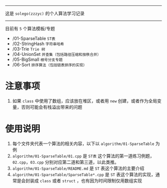 ****
这是 `solego(zzzyc)` 的个人算法学习记录

***

目前有 `5` 个算法模板/专题
- /01-SparseTable        `ST表`
- /02-StringHash         `字符串哈希`
- /03-Trie               `Trie 树`
- /04-UnionSet           `并查集（包括路径压缩和按秩合并）`
- /05-BigSmall           `根号分支专题`
- /06-Sort               `排序算法（包括链表排序的实现）`

# 注意事项

1. 如果 `class` 中使用了数组，应该放在堆区，或者用 `new` 创建，或者作为全局变量，否则可能会有栈溢出带来的问题

# 使用说明
1. 每个文件夹代表一个算法的相关内容，以下以 `algorithm/01-SparseTable` 为例
2. `algorithm/01-SparseTable/01.cpp` 是 `ST表` 这个算法的第一道练习例题，`02.cpp`，`03.cpp` 分别对应第二道和第三道，以此类推。
3. `algorithm/01-SparseTable/README.md` 是 `ST` 表这个算法的主要介绍
4. `algorithm/01-SparseTable/SparseTable*.cpp` 是 `ST` 表这个算法的实现，通常是会封装成 `class` 或者 `struct` ，也有因为时间限制仅用数组实现

